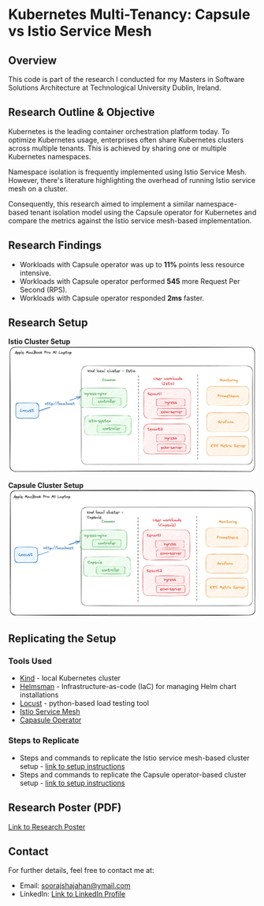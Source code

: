 # Kubernetes Multi-Tenancy: Capsule vs Istio Service Mesh

## Overview

This code is part of the research I conducted for my Masters in Software Solutions Architecture at Technological University Dublin, Ireland.

## Research Outline & Objective

Kubernetes is the leading container orchestration platform today. To optimize Kubernetes usage, enterprises often share Kubernetes clusters across multiple tenants. This is achieved by sharing one or multiple Kubernetes namespaces.

Namespace isolation is frequently implemented using Istio Service Mesh. However, there's literature highlighting the overhead of running Istio service mesh on a cluster.

Consequently, this research aimed to implement a similar namespace-based tenant isolation model using the Capsule operator for Kubernetes and compare the metrics against the Istio service mesh-based implementation.

## Research Findings

* Workloads with Capsule operator was up to **11%** points less resource intensive.
* Workloads with Capsule operator performed **545** more Request Per Second (RPS).
* Workloads with Capsule operator responded **2ms** faster.

## Research Setup

**Istio Cluster Setup**
![Istio Setup](./istio-setup.png)

**Capsule Cluster Setup**
![Capsule Setup](./capsule-setup.png)

## Replicating the Setup

### Tools Used

* [Kind](https://kind.sigs.k8s.io/) - local Kubernetes cluster
* [Helmsman](https://github.com/Praqma/helmsman) - Infrastructure-as-code (IaC) for managing Helm chart installations
* [Locust](https://locust.io/) - python-based load testing tool
* [Istio Service Mesh](https://locust.io/)
* [Capasule Operator](https://capsule.clastix.io/)

### Steps to Replicate

* Steps and commands to replicate the Istio service mesh-based cluster setup - [link to setup instructions](./istio-cluster-setup.md)
* Steps and commands to replicate the Capsule operator-based cluster setup - [link to setup instructions](./capsule-cluster-setup.md)

## Research Poster (PDF)

[Link to Research Poster](./Research_Poster.pdf)

## Contact

For further details, feel free to contact me at:

* Email: soorajshajahan@ymail.com
* LinkedIn: [Link to LinkedIn Profile](https://www.linkedin.com/in/soorajshajahan/)
